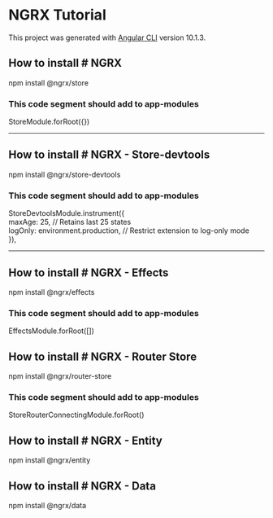 # NGRX Tutorial

This project was generated with [Angular CLI](https://github.com/angular/angular-cli) version 10.1.3.

## How to install # NGRX

npm install @ngrx/store

### This code segment should add to app-modules

StoreModule.forRoot({})

<hr/>

## How to install # NGRX - Store-devtools

npm install @ngrx/store-devtools

### This code segment should add to app-modules
StoreDevtoolsModule.instrument({ <br>
maxAge: 25, // Retains last 25 states  <br>
logOnly: environment.production, // Restrict extension to log-only mode <br>
}),

<hr/>

## How to install # NGRX - Effects

npm install @ngrx/effects

### This code segment should add to app-modules

EffectsModule.forRoot([])

## How to install # NGRX - Router Store

npm install @ngrx/router-store

### This code segment should add to app-modules

StoreRouterConnectingModule.forRoot()

## How to install # NGRX - Entity

npm install @ngrx/entity

## How to install # NGRX - Data

npm install @ngrx/data
